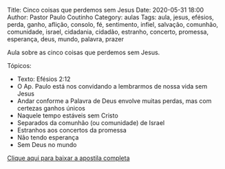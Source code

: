 Title: Cinco coisas que perdemos sem Jesus
Date: 2020-05-31 18:00
Author: Pastor Paulo Coutinho
Category: aulas
Tags: aula, jesus, efésios, perda, ganho, aflição, consolo, fé, sentimento, infiel, salvação, comunhão, comunidade, israel, cidadania, cidadão, estranho, concerto, promessa, esperança, deus, mundo, palavra, prazer

Aula sobre as cinco coisas que perdemos sem Jesus.

Tópicos:

- Texto: Efésios 2:12
- O Ap. Paulo está nos convidando a lembrarmos de nossa vida sem Jesus
- Andar conforme a Palavra de Deus envolve muitas perdas, mas com certezas ganhos únicos
- Naquele tempo estáveis sem Cristo
- Separados da comunhão (ou comunidade) de Israel
- Estranhos aos concertos da promessa
- Não tendo esperança
- Sem Deus no mundo

[Clique aqui para baixar a apostila completa](https://www.dropbox.com/s/4899qas55tbryo7/Aula%20EBD%20-%20Cinco%20coisas%20que%20perdemos%20sem%20Jesus%20-%2031_05_2020.pdf?dl=1)